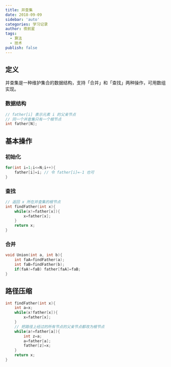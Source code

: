 ```yaml
---
title: 并查集
date: 2018-09-09
sidebar: 'auto'
categories: 学习记录
author: 夜航星
tags:
  - 算法
  - 技术
publish: false
---
```


## 定义

并查集是一种维护集合的数据结构，支持「合并」和「查找」两种操作，可用数组实现。

### 数据结构

```C
// father[i] 表示元素 i 的父亲节点
// 同一个并查集只有一个根节点
int father[N];
```

## 基本操作

### 初始化

```C
for(int i=1;i<=N;i++){
    father[i]=i; // 令 father[i]=-1 也可
}
```

### 查找

```C
// 返回 x 所在并查集的根节点
int findFather(int x){
    while(x!=father[x]){
        x=father[x];
    }
    return x;
}
```

### 合并

```C
void Union(int a, int b){
    int faA=findFather(a);
    int faB=findFather(b);
    if(faA!=faB) father[faA]=faB;
}
```

## 路径压缩

```C
int findFather(int x){
    int a=x;
    while(x!father[x]){
        x=father[x];
    }
    // 把路径上经过的所有节点的父亲节点都改为根节点
    while(a!=father[a]){
        int z=a;
        a=father[a];
        father[z]=x;
    }
    return x;
}
```

